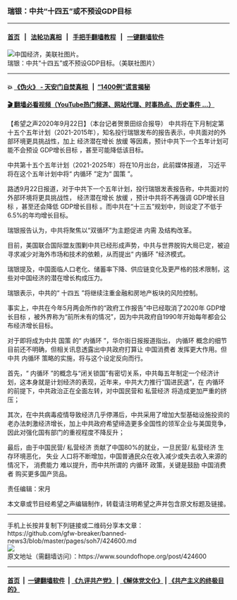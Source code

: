 ### 瑞银：中共“十四五”或不预设GDP目标
------------------------

#### [首页](https://github.com/gfw-breaker/banned-news3/blob/master/README.md) &nbsp;&nbsp;|&nbsp;&nbsp; [法轮功真相](https://github.com/begood0513/basic/blob/master/README.md)  &nbsp;&nbsp;|&nbsp;&nbsp; [手把手翻墙教程](https://github.com/gfw-breaker/guides/wiki)  &nbsp;&nbsp;|&nbsp;&nbsp; [一键翻墙软件](https://github.com/gfw-breaker/nogfw/blob/master/README.md)  



<div><img alt="中国经济，美联社图片。" src="https://img.soundofhope.org/2020-06/1000-1591647160678.jpeg"/>
<br/><figcaption class="caption">
 瑞银：中共“十四五”或不预设GDP目标。（美联社图片）
</figcaption></div><hr/>

#### 💥 [《伪火》 - 天安门自焚真相 ](http://158.247.195.190:10000/videos/blog/weihuo.html)&nbsp; |&nbsp; [“1400例”谎言揭秘  ](http://158.247.195.190:10000/videos/blog/jiexi1400.html)

#### [ 🎬  翻墙必看视频（YouTube热门频道、网站代理、时事热点、历史事件 ...）](https://github.com/gfw-breaker/links/blob/master/banned.md)

<div><div class="Content__Wrapper sc-1bvya0-0 grZQxZ">
 <p class="meta-top">
  <span class="meta">
   【希望之声2020年9月22日】（本台记者贺景田综合报导）
  </span>
  中共将在下月制定第十五个五年计划（2021-2015年），知名投行瑞银发布的报告表示，中共面对的外部环境更具挑战性，加上
  <ok href="/term/381727">
   经济潜在增长
  </ok>
  <ok href="/term/381730">
   放缓
  </ok>
  等因素，预计中共下一个五年计划可能不会预设
  <ok href="/term/215464">
   GDP增长目标
  </ok>
  ，甚至可能降低该目标。
 </p>
 <p>
  中共第十五个五年计划（2021-2025年）将在10月出台，此前媒体报道，
  <ok href="/term/1063">
   习近平
  </ok>
  将在这个五年计划中将“
  <ok href="/term/152624">
   内循环
  </ok>
  ”定为“
  <ok href="/term/360229">
   国策
  </ok>
  ”。
 </p>
 <div class="AD_Embed__Wrap-sc-1xslmin-0 igMuqX module desktop">
  <div>
  </div>
 </div>
 <p>
  路透9月22日报道，对于中共下一个五年计划，投行瑞银发表报告称，中共面对的外部环境将更具挑战性，
  <ok href="/term/381727">
   经济潜在增长
  </ok>
  <ok href="/term/381730">
   放缓
  </ok>
  ，预计中共将不再强调
  <ok href="/term/215464">
   GDP增长目标
  </ok>
  ，甚至还会降低
  <ok href="/term/215464">
   GDP增长目标
  </ok>
  。而中共在“十三五”规划中，则设定了不低于6.5%的年均增长目标。
 </p>
 <p>
  瑞银报告认为，中共将聚焦以“双循环”为主题促进
  <ok href="/term/102705">
   内需
  </ok>
  及结构改革。
 </p>
 <p>
  目前，美国联合国际盟友围剿中共已经形成声势，中共与世界脱钩大局已定，被迫寻求减少对海外市场和技术的依赖，从而提出“
  <ok href="/term/152624">
   内循环
  </ok>
  ”经济模式。
 </p>
 <p>
  瑞银提及，中国面临人口老化、储蓄率下降、供应链变化及更严格的技术限制，这些对中国经济的潜在增长构成压力。
 </p>
 <p>
  瑞银表示，中共的“
  <ok href="/term/182651">
   十四五
  </ok>
  ”将继续注重金融和房地产板块的风险控制。
 </p>
 <p>
  事实上，中共在今年5月两会所作的“政府工作报告”中已经取消了2020年
  <ok href="/term/215464">
   GDP增长目标
  </ok>
  ，被外界称为“前所未有的情况”，因为中共政府自1990年开始每年都会公布经济增长目标。
 </p>
 <p>
  对于即将成为中共
  <ok href="/term/360229">
   国策
  </ok>
  的“
  <ok href="/term/152624">
   内循环
  </ok>
  ”，华尔街日报报道指出，
  <ok href="/term/152624">
   内循环
  </ok>
  概念的细节目前还不明确，但相关讯息透露出中共政府打算让
  <ok href="/term/1176">
   中国消费者
  </ok>
  发挥更大作用。但中共
  <ok href="/term/152624">
   内循环
  </ok>
  策略的实施，将与这个设定反向而行。
 </p>
 <p>
  首先，“
  <ok href="/term/152624">
   内循环
  </ok>
  ”的概念与“闭关锁国”有密切关系，中共每五年制定一个经济计划，这本身就是计划经济的表现，近年来，中共大力推行“国进民退”，在
  <ok href="/term/152624">
   内循环
  </ok>
  的前提下，中共政治正在全面左转，对中国民营和
  <ok href="/term/120862">
   私营经济
  </ok>
  将造成更加严重的挤压；
 </p>
 <p>
  其次，在中共病毒疫情导致经济几乎停滞后，中共采用了增加大型基础设施投资的老办法刺激经济增长，加上中共政府希望缔造更多全国性的领军企业与美国竞争，因此对强化国有部门的重视程度不降反升；
 </p>
 <p>
  最后，由于中国民营/
  <ok href="/term/120862">
   私营经济
  </ok>
  贡献了中国80%的就业，一旦民营/
  <ok href="/term/120862">
   私营经济
  </ok>
  生存环境恶化，
  <ok href="/term/1232">
   失业
  </ok>
  人口将不断增加，中国普通民众在收入减少或失去收入来源的情况下，
  <ok href="/term/61364">
   消费能力
  </ok>
  难以提升，而中共所谓的
  <ok href="/term/152624">
   内循环
  </ok>
  政策，关键是鼓励
  <ok href="/term/1176">
   中国消费者
  </ok>
  购买更多国产货品。
 </p>
 <p class="meta-btm">
  责任编辑：宋月
 </p>
 <p class="meta-btm">
  本文章或节目经希望之声编辑制作，转载请注明希望之声并包含原文标题及链接。
 </p>
</div>
</div>
<hr/>
手机上长按并复制下列链接或二维码分享本文章：<br/>
https://github.com/gfw-breaker/banned-news3/blob/master/pages/soh7/424600.md <br/>
<a href='https://github.com/gfw-breaker/banned-news3/blob/master/pages/soh7/424600.md'><img src='https://github.com/gfw-breaker/banned-news3/blob/master/pages/soh7/424600.md.png'/></a> <br/>
原文地址（需翻墙访问）：https://www.soundofhope.org/post/424600


------------------------
#### [首页](https://github.com/gfw-breaker/banned-news3/blob/master/README.md) &nbsp;|&nbsp; [一键翻墙软件](https://github.com/gfw-breaker/nogfw/blob/master/README.md) &nbsp;| [《九评共产党》](https://github.com/gfw-breaker/9ping.md/blob/master/README.md#九评之一评共产党是什么) | [《解体党文化》](https://github.com/gfw-breaker/jtdwh.md/blob/master/README.md) | [《共产主义的终极目的》](https://github.com/gfw-breaker/gczydzjmd.md/blob/master/README.md)


<img src='http://gfw-breaker.win/banned-news3/pages/soh7/424600.md' width='0px' height='0px'/>